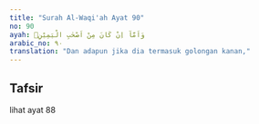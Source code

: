 ```yaml
---
title: "Surah Al-Waqi'ah Ayat 90"
no: 90
ayah: وَاَمَّآ اِنْ كَانَ مِنْ اَصْحٰبِ الْيَمِيْنِۙ  
arabic_no: ٩٠
translation: "Dan adapun jika dia termasuk golongan kanan,"
---
```


## Tafsir

lihat ayat 88